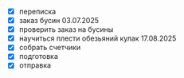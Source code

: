 - [x] переписка
- [x] заказ бусин 03.07.2025
- [x] проверить заказ на бусины
- [x] научиться плести обезьяний кулак 17.08.2025
- [x] собрать счетчики
- [x] подготовка
- [x] отправка